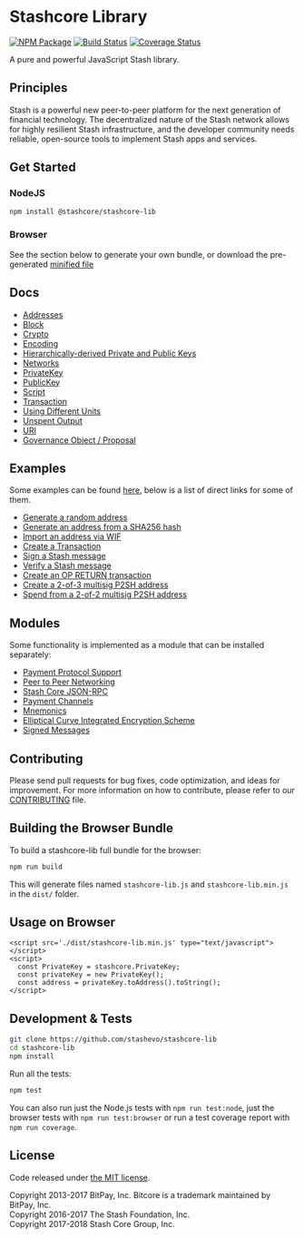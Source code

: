 Stashcore Library
================

[![NPM Package](https://img.shields.io/npm/v/@stashcore/stashcore-lib.svg?style=flat-square)](https://www.npmjs.org/package/@stashcore/stashcore-lib)
[![Build Status](https://img.shields.io/travis/stashevo/stashcore-lib.svg?branch=master&style=flat-square)](https://travis-ci.org/stashevo/stashcore-lib)
[![Coverage Status](https://img.shields.io/coveralls/stashevo/stashcore-lib.svg?style=flat-square)](https://coveralls.io/github/stashevo/stashcore-lib?branch=master)

A pure and powerful JavaScript Stash library.

## Principles

Stash is a powerful new peer-to-peer platform for the next generation of financial technology. The decentralized nature of the Stash network allows for highly resilient Stash infrastructure, and the developer community needs reliable, open-source tools to implement Stash apps and services.

## Get Started
### NodeJS
```
npm install @stashcore/stashcore-lib
```

### Browser

See the section below to generate your own bundle, or download the pre-generated [minified file](dist/stashcore-lib.min.js)


## Docs

* [Addresses](docs/address.md)
* [Block](docs/block.md)
* [Crypto](docs/crypto.md)
* [Encoding](docs/encoding.md)
* [Hierarchically-derived Private and Public Keys](docs/hierarchical.md)
* [Networks](docs/networks.md)
* [PrivateKey](docs/privatekey.md)
* [PublicKey](docs/publickey.md)
* [Script](docs/script.md)
* [Transaction](docs/transaction.md)
* [Using Different Units](docs/unit.md)
* [Unspent Output](docs/unspentoutput.md)
* [URI](docs/uri.md)
* [Governance Object / Proposal](docs/govobject/govobject.md)

## Examples

Some examples can be found [here](docs/examples.md), below is a list of direct links for some of them.


* [Generate a random address](docs/examples.md#generate-a-random-address)
* [Generate an address from a SHA256 hash](docs/examples.md#generate-a-address-from-a-sha256-hash)
* [Import an address via WIF](docs/examples.md#import-an-address-via-wif)
* [Create a Transaction](docs/examples.md#create-a-transaction)
* [Sign a Stash message](docs/examples.md#sign-a-bitcoin-message)
* [Verify a Stash message](docs/examples.md#verify-a-bitcoin-message)
* [Create an OP RETURN transaction](docs/examples.md#create-an-op-return-transaction)
* [Create a 2-of-3 multisig P2SH address](docs/examples.md#create-a-2-of-3-multisig-p2sh-address)
* [Spend from a 2-of-2 multisig P2SH address](docs/examples.md#spend-from-a-2-of-2-multisig-p2sh-address)

## Modules

Some functionality is implemented as a module that can be installed separately:

* [Payment Protocol Support](https://github.com/stashevo/stashcore-payment-protocol)
* [Peer to Peer Networking](https://github.com/stashevo/stashcore-p2p)
* [Stash Core JSON-RPC](https://github.com/stashevo/stashd-rpc)
* [Payment Channels](https://github.com/stashevo/stashcore-channel)
* [Mnemonics](https://github.com/stashevo/stashcore-mnemonic)
* [Elliptical Curve Integrated Encryption Scheme](https://github.com/stashevo/bitcore-ecies-stash)
* [Signed Messages](https://github.com/stashevo/bitcore-message-stash)

## Contributing

Please send pull requests for bug fixes, code optimization, and ideas for improvement. For more information on how to contribute, please refer to our [CONTRIBUTING](https://github.com/stashevo/stashcore-lib/blob/master/CONTRIBUTING.md) file.

## Building the Browser Bundle

To build a stashcore-lib full bundle for the browser:

```sh
npm run build
```

This will generate files named `stashcore-lib.js` and `stashcore-lib.min.js` in the `dist/` folder.

## Usage on Browser

```
<script src='./dist/stashcore-lib.min.js' type="text/javascript"></script>
<script>
  const PrivateKey = stashcore.PrivateKey;
  const privateKey = new PrivateKey();
  const address = privateKey.toAddress().toString();
</script>
```

## Development & Tests

```sh
git clone https://github.com/stashevo/stashcore-lib
cd stashcore-lib
npm install
```

Run all the tests:

```sh
npm test
```

You can also run just the Node.js tests with `npm run test:node`, just the browser tests with `npm run test:browser`
or run a test coverage report with `npm run coverage`.

## License

Code released under [the MIT license](LICENSE).

Copyright 2013-2017 BitPay, Inc. Bitcore is a trademark maintained by BitPay, Inc.  
Copyright 2016-2017 The Stash Foundation, Inc.  
Copyright 2017-2018 Stash Core Group, Inc.  
